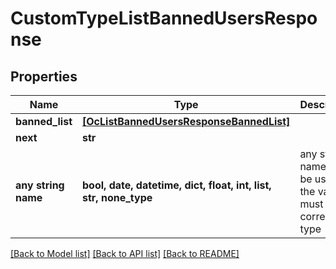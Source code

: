 # CustomTypeListBannedUsersResponse


## Properties
Name | Type | Description | Notes
------------ | ------------- | ------------- | -------------
**banned_list** | [**[OcListBannedUsersResponseBannedList]**](OcListBannedUsersResponseBannedList.md) |  | [optional] 
**next** | **str** |  | [optional] 
**any string name** | **bool, date, datetime, dict, float, int, list, str, none_type** | any string name can be used but the value must be the correct type | [optional]

[[Back to Model list]](../README.md#documentation-for-models) [[Back to API list]](../README.md#documentation-for-api-endpoints) [[Back to README]](../README.md)


